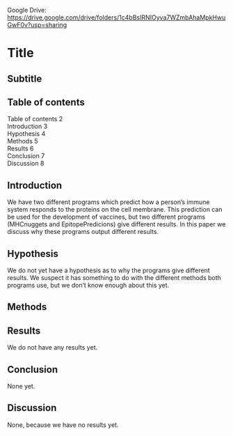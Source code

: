 Google Drive:\
https://drive.google.com/drive/folders/1c4bBsIRNIOyva7WZmbAhaMpkHwuGwF0v?usp=sharing

# Title

## Subtitle

## Table of contents

Table of contents    2\
Introduction    3\
Hypothesis    4\
Methods    5\
Results    6\
Conclusion    7\
Discussion    8


## Introduction
We have two different programs which predict how a person’s immune system responds to the proteins on the cell membrane. This prediction can be used for the development of vaccines, but two different programs (MHCnuggets and EpitopePredicions) give different results. In this paper we discuss why these programs output different results.

## Hypothesis
We do not yet have a hypothesis as to why the programs give different results. We suspect it has something to do with the different methods both programs use, but we don’t know enough about this yet.

## Methods

## Results
We do not have any results yet.

## Conclusion
None yet.

## Discussion
None, because we have no results yet.
